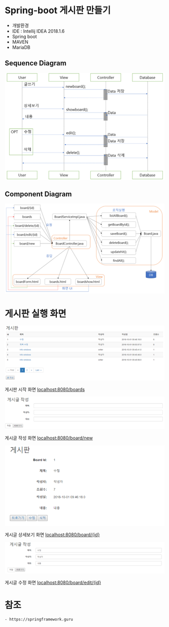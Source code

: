 # Spring-boot 게시판 만들기 
  - 개발환경
  - IDE : Intellij IDEA 2018.1.6
  - Spring boot
  - MAVEN
  - MariaDB

## Sequence Diagram

 ![diagram2](./doc/diagram2.png)

## Component Diagram
 ![diagram1](./doc/diagram1.png)

# 게시판 실행 화면

  ![board1](./doc/board1.PNG)

 게시판 시작 화면 <localhost:8080/boards>

  ![board2](./doc/board2.PNG)

 게시글 작성 화면 <localhost:8080/board/new>

  ![board3](./doc/board3.PNG)

 게시글 상세보기 화면 <localhost:8080/board/{id}>

  ![board4](./doc/board4.PNG)

 게시글 수정 화면  <localhost:8080/board/edit/{id}>


# 참조
    - https://springframework.guru
